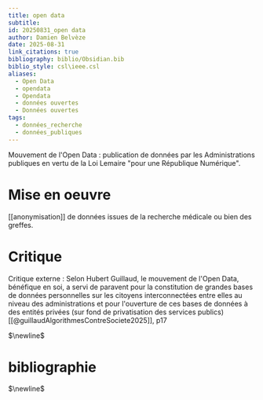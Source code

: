 ```yaml
---
title: open data
subtitle:
id: 20250831_open data
author: Damien Belvèze
date: 2025-08-31
link_citations: true
bibliography: biblio/Obsidian.bib
biblio_style: csl\ieee.csl
aliases:
  - Open Data
  - opendata
  - Opendata
  - données ouvertes
  - Données ouvertes
tags:
  - données_recherche
  - données_publiques
---
```

Mouvement de l'Open Data : publication de données par les Administrations publiques en vertu de la Loi Lemaire "pour une République Numérique".

# Mise en oeuvre

[[anonymisation]] de données issues de la recherche médicale ou bien des greffes. 


# Critique

Critique externe : Selon Hubert Guillaud, le mouvement de l'Open Data, bénéfique en soi, a servi de paravent pour la constitution de grandes bases de données personnelles sur les citoyens interconnectées entre elles au niveau des administrations et pour l'ouverture de ces bases de données à des entités privées (sur fond de privatisation des services publics)
[[@guillaudAlgorithmesContreSociete2025]], p17


$\newline$
# bibliographie
$\newline$






